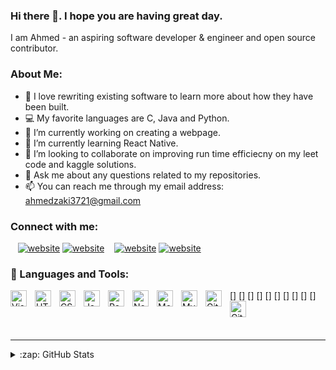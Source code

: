 ### Hi there 👋. I hope you are having great day.

I am Ahmed - an aspiring software developer & engineer and open source contributor.

### About Me: 
- 🔎 I love rewriting existing software to learn more about how they have been built.
- 💻 My favorite languages are C, Java and Python.
- 🔭 I’m currently working on creating a webpage. 
- 🌱 I’m currently learning React Native.
- 👯 I’m looking to collaborate on improving run time efficiecny on my leet code and kaggle solutions. 
- 💬 Ask me about any questions related to my repositories. 
- 📫 You can reach me through my email address: ahmedzaki3721@gmail.com

###      Connect with me:

&nbsp;&nbsp;
[![website](https://img.icons8.com/color/0.80x/linkedin.png)](https://www.linkedin.com/in/mohammed-ahmed-zakiuddin-00138917b/#gh-light-mode-only)
[![website](https://img.icons8.com/color/0.80x/linkedin.png)](https://www.linkedin.com/in/mohammed-ahmed-zakiuddin-00138917b/#gh-dark-mode-only)
&nbsp;&nbsp;
[![website](https://img.icons8.com/color/0.80x/gmail-new.png)](https://mail.google.com/mail/u/ahmedzaki3721@gmail.com#gh-light-mode-only)
[![website](https://img.icons8.com/color/0.80x/gmail-new.png)](https://mail.google.com/mail/u/ahmedzaki3721@gmail.com#gh-dark-mode-only)


### 🔨 Languages and Tools:

[<img align="left" alt="Visual Studio Code" width="26px" src="https://cdn.jsdelivr.net/gh/devicons/devicon/icons/vscode/vscode-original.svg" style="padding-right:10px;"/>]
[<img align="left" alt="HTML5" width="26px" src="https://cdn.jsdelivr.net/gh/devicons/devicon/icons/html5/html5-original.svg" style="padding-right:10px;" />]
[<img align="left" alt="CSS3" width="26px" src="https://cdn.jsdelivr.net/gh/devicons/devicon/icons/css3/css3-original.svg" style="padding-right:10px;" />]
[<img align="left" alt="JavaScript" width="26px" src="https://cdn.jsdelivr.net/gh/devicons/devicon/icons/javascript/javascript-original.svg" style="padding-right:10px;" />]
[<img align="left" alt="React" width="26px" src="https://cdn.jsdelivr.net/gh/devicons/devicon/icons/react/react-original.svg" style="padding-right:10px;" />]
[<img align="left" alt="Node.js" width="26px" src="https://cdn.jsdelivr.net/gh/devicons/devicon/icons/nodejs/nodejs-original.svg" style="padding-right:10px;" />]
[<img align="left" alt="MongoDB" width="26px" src="https://cdn.jsdelivr.net/gh/devicons/devicon/icons/mongodb/mongodb-original.svg" style="padding-right:10px;" />]
[<img align="left" alt="MySQL" width="26px" src="https://cdn.jsdelivr.net/gh/devicons/devicon/icons/mysql/mysql-original.svg" style="padding-right:10px;" />]
[<img align="left" alt="Git" width="26px" src="https://cdn.jsdelivr.net/gh/devicons/devicon/icons/git/git-original.svg" style="padding-right:10px;" />]
[<img align="left" alt="GitHub" width="26px" src="https://user-images.githubusercontent.com/3369400/139447912-e0f43f33-6d9f-45f8-be46-2df5bbc91289.png" style="padding-right:10px;" />]

<br />
<br />

---

</details>

<details>
  <summary>:zap: GitHub Stats</summary>

  <img align="left" alt="Mohammed's GitHub Stats" src="https://github-readme-stats.vercel.app/api?username=MohammedAhmedZakiuddin&show_icons=true&hide_border=false&title_color=ff652f&icon_color=FFE400&bg_color=09131B&text_color=ffffff&border_color=0c1a25" />

</details>
